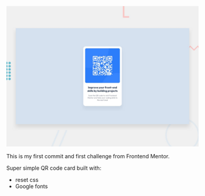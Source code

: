 ![](./preview.jpg)

This is my first commit and first challenge from Frontend Mentor.

Super simple QR code card built with:

- reset css
- Google fonts
